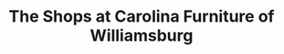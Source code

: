 ---
title: "The Shops at Carolina Furniture of Williamsburg"
url: /williamsburg/the-shops-at-carolina-furniture-of-williamsburg/
shop: furniture
---